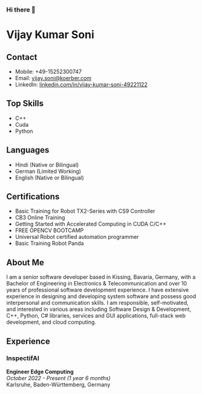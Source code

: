 ### Hi there 👋
# Vijay Kumar Soni

## Contact
- Mobile: +49-15252300747
- Email: vijay.soni@koerber.com
- LinkedIn: [linkedin.com/in/vijay-kumar-soni-49221122](https://www.linkedin.com/in/vijay-kumar-soni-49221122)

## Top Skills
- C++
- Cuda
- Python

## Languages
- Hindi (Native or Bilingual)
- German (Limited Working)
- English (Native or Bilingual)

## Certifications
- Basic Training for Robot TX2-Series with CS9 Controller
- CB3 Online Training
- Getting Started with Accelerated Computing in CUDA C/C++
- FREE OPENCV BOOTCAMP
- Universal Robot certified automation programmer
- Basic Training Robot Panda

## About Me
I am a senior software developer based in Kissing, Bavaria, Germany, with a Bachelor of Engineering in Electronics & Telecommunication and over 10 years of professional software development experience. I have extensive experience in designing and developing system software and possess good interpersonal and communication skills. I am responsible, self-motivated, and interested in various areas including Software Design & Development, C++, Python, C# libraries, services and GUI applications, full-stack web development, and cloud computing.

## Experience
### InspectifAI
**Engineer Edge Computing**  
*October 2022 - Present (1 year 6 months)*  
Karlsruhe, Baden-Württemberg, Germany
